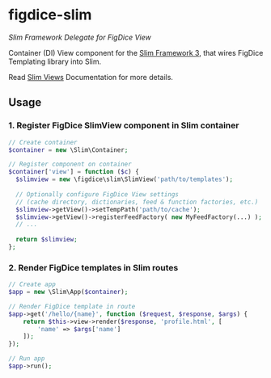 # figdice-slim
*Slim Framework Delegate for FigDice View*

Container (DI) View component for the [Slim Framework 3](http://www.slimframework.com/), that wires FigDice Templating library into Slim.

Read [Slim Views](http://www.slimframework.com/docs/features/templates.html) Documentation for more details.

## Usage

### 1. Register FigDice SlimView component in Slim container
~~~~php
// Create container
$container = new \Slim\Container;

// Register component on container
$container['view'] = function ($c) {
  $slimview = new \figdice\slim\SlimView('path/to/templates');
  
  // Optionally configure FigDice View settings
  // (cache directory, dictionaries, feed & function factories, etc.)
  $slimview->getView()->setTempPath('path/to/cache');
  $slimview->getView()->registerFeedFactory( new MyFeedFactory(...) );
  // ...
  
  return $slimview;
};
~~~~

### 2. Render FigDice templates in Slim routes
~~~~php
// Create app
$app = new \Slim\App($container);

// Render FigDice template in route
$app->get('/hello/{name}', function ($request, $response, $args) {
    return $this->view->render($response, 'profile.html', [
        'name' => $args['name']
    ]);
});

// Run app
$app->run();
~~~~
